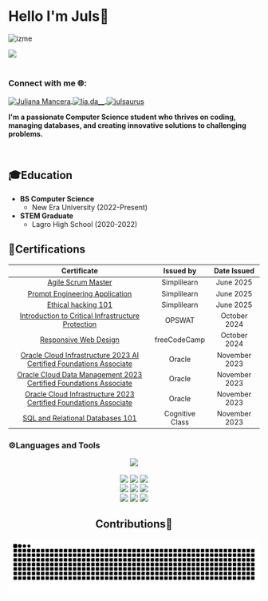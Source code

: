 # Hello I'm Juls👋 

![izme](https://github.com/user-attachments/assets/eae8f59f-53c6-4e2d-a657-46589a826e9a)

<p align="left">
  <img align="left" width="365px" src="https://github.com/user-attachments/assets/44ac5675-c94b-4439-8e8f-546d206d7371"/>
  <br>
  <br>
  <h3 align="left">Connect with me 🌐:</h3>
  <p>
   <a href="https://www.linkedin.com/in/juliana-mancera-84947b309/" target="blank">
  <img align="center" src="https://raw.githubusercontent.com/rahuldkjain/github-profile-readme-generator/master/src/images/icons/Social/linked-in-alt.svg" alt="Juliana Mancera" height="30" width="40" />
  </a>
<a href="https://instagram.com/lia.da__" target="blank">
  <img align="center" src="https://raw.githubusercontent.com/rahuldkjain/github-profile-readme-generator/master/src/images/icons/Social/instagram.svg" alt="lia.da__" height="30" width="40" />
  </a>
<a href="https://www.leetcode.com/julsaurus" target="blank">
  <img align="center" src="https://raw.githubusercontent.com/rahuldkjain/github-profile-readme-generator/master/src/images/icons/Social/leet-code.svg" alt="julsaurus" height="30" width="40" />
  </a>
  </p>
  <p><strong>I'm a passionate Computer Science student who thrives on coding, managing databases, and creating innovative solutions to challenging problems.</strong></p><br>
</p>


## 🎓Education
- **BS Computer Science** <br>
  - New Era University (2022-Present)
- **STEM Graduate** <br>
  - Lagro High School (2020-2022)

## 📜Certifications
<div align="center">
  
| Certificate | Issued by | Date Issued |
| :-------------: | :-----: | :-----------: |
| <a href="https://simpli-web.app.link/e/fOUfjSHZYTb"> Agile Scrum Master | Simplilearn | June 2025 |
| <a href="https://certificates.simplicdn.net/share/8436422_87990181749227984417.pdf"> Prompt Engineering Application | Simplilearn | June 2025 |
| <a href="https://certificates.simplicdn.net/share/8438735_88014871749297628047.pdf"> Ethical hacking 101 | Simplilearn | June 2025 |
| <a href="https://learn.opswatacademy.com/certificate/YtQswqw4LQ">Introduction to Critical Infrastructure Protection</a> | OPSWAT | October 2024 | 
| <a href="https://www.freecodecamp.org/certification/julsaurus/responsive-web-design">Responsive Web Design</a> | freeCodeCamp| October 2024 | 
| <a href="https://catalog-education.oracle.com/pls/certview/sharebadge?id=AA5F4F55EB74975DBF1144EABFCEFB66C7DFE9F3168DCC50A661B8B21968EB84">Oracle Cloud Infrastructure 2023 AI Certified Foundations Associate</a> | Oracle | November 2023 | 
| <a href="https://catalog-education.oracle.com/pls/certview/sharebadge?id=8339061558F6FB5F2CC6602BB7E61C1F24547A361974349ABE5A7C6C33A7B1D7">Oracle Cloud Data Management 2023 Certified Foundations Associate</a> | Oracle | November 2023 | 
| <a href="https://catalog-education.oracle.com/pls/certview/sharebadge?id=776C7C6872BB2111549DE97023F5A8A6A5D92E106866F9638CFE75ACF5EABDE8">Oracle Cloud Infrastructure 2023 Certified Foundations Associate</a> | Oracle | November 2023 | 
| <a href="https://courses.cognitiveclass.ai/certificates/8a8256c83a5a46cf9903f4a55db2abbe">SQL and Relational Databases 101</a> | Cognitive Class | November 2023 | 

<h3 align="left">⚙️Languages and Tools</h3>
<p align="center"> 
  <a href="https://skillicons.dev">
    <img src="https://skillicons.dev/icons?i=java,python,php,typescript,javascript,html,css,bash,nextjs,nodejs,react,tailwindcss,bootstrap,mysql,firebase,vite,flask,figma,git,linux,laravel,mint,googlecloud,photoshop,unity" />
  </a>

<img src="https://user-images.githubusercontent.com/74038190/216649417-9acc58df-9186-4132-ad43-819a57babb67.gif" width="160"/> ![](https://github-readme-stats.vercel.app/api?username=JulianaMancera&theme=react&hide_border=false&include_all_commits=false&count_private=false)
<img src="https://user-images.githubusercontent.com/74038190/216654116-d0e8d227-7977-4edc-8d36-63461bda9503.gif" width="160"/> <br/>
<img src="https://user-images.githubusercontent.com/74038190/216655797-63671069-cb49-4ce1-a2d0-f15d1f4be193.gif" width="160" /> ![](https://nirzak-streak-stats.vercel.app/?user=JulianaMancera&theme=react&hide_border=false)
<img src="https://user-images.githubusercontent.com/74038190/216656950-4ecec37b-f42b-4bd8-8cd5-55fecbe04df6.gif" width="160"/> <br/>
<img src="https://user-images.githubusercontent.com/74038190/216656959-bdd9b5f2-9fc8-438e-bbf3-3674c39ec746.gif" width="160" /> ![](https://github-readme-stats.vercel.app/api/top-langs/?username=JulianaMancera&theme=react&hide_border=false&include_all_commits=false&count_private=false&layout=compact)
<img src="https://user-images.githubusercontent.com/74038190/216656977-ef584e23-480a-4d1c-8c3f-7d045910ddc9.gif" width="160" /><br/>

## Contributions👾
![snake gif](https://github.com/JulianaMancera/JulianaMancera/blob/output/github-snake-dark.svg)

